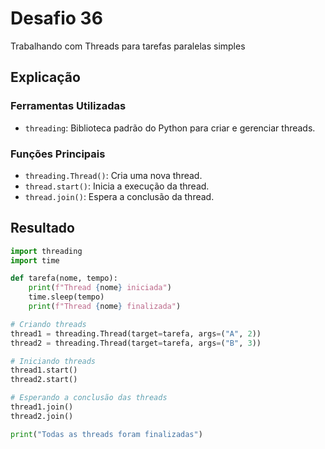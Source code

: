 # Desafio 36

Trabalhando com Threads para tarefas paralelas simples

## Explicação

### Ferramentas Utilizadas

- `threading`: Biblioteca padrão do Python para criar e gerenciar threads.

### Funções Principais

- `threading.Thread()`: Cria uma nova thread.
- `thread.start()`: Inicia a execução da thread.
- `thread.join()`: Espera a conclusão da thread.

## Resultado

```py
import threading
import time

def tarefa(nome, tempo):
    print(f"Thread {nome} iniciada")
    time.sleep(tempo)
    print(f"Thread {nome} finalizada")

# Criando threads
thread1 = threading.Thread(target=tarefa, args=("A", 2))
thread2 = threading.Thread(target=tarefa, args=("B", 3))

# Iniciando threads
thread1.start()
thread2.start()

# Esperando a conclusão das threads
thread1.join()
thread2.join()

print("Todas as threads foram finalizadas")
